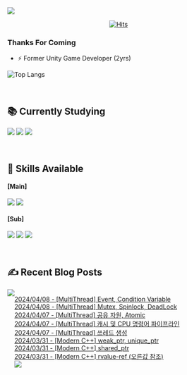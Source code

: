 
<img src="https://capsule-render.vercel.app/api?type=waving&color=BDBDC8&height=150&section=header" />
<div align=center>
 
[![Hits](https://hits.seeyoufarm.com/api/count/incr/badge.svg?url=https%3A%2F%2Fgithub.com%2FYujinhyeonWilliam%2F&count_bg=%23EF9605&title_bg=%23555555&icon=&icon_color=%23E7E7E7&title=hits&edge_flat=false)](https://hits.seeyoufarm.com)
  
</div>

### Thanks For Coming

- ⚡ Former Unity Game Developer (2yrs)

![Top Langs](https://github-readme-stats.vercel.app/api/top-langs/?username=YujinhyeonWilliam&layout=compact&theme=vision-friendly-dark)

<br/>

## 📚 Currently Studying
<img src="https://img.shields.io/badge/C++-%2300599C.svg?style=for-the-badge&logo=c%2B%2B&logoColor=white"> <img src="https://img.shields.io/badge/Unreal-%23313131.svg?style=for-the-badge&logo=unrealengine&logoColor=white"> <img src="https://img.shields.io/badge/AWS-2B283A.svg?style=for-the-badge&logo=amazon-aws&logoColor=white"> 

<br/>

## 🔧 Skills Available
#### [Main]
<img src="https://img.shields.io/badge/c%23-%23239120.svg?style=for-the-badge&logo=csharp&logoColor=white"> <img src="https://img.shields.io/badge/Unity-%23000000.svg?style=for-the-badge&logo=unity&logoColor=white">

#### [Sub]
<img src="https://img.shields.io/badge/firebase-a08021?style=for-the-badge&logo=firebase&logoColor=ffcd34"> <img src="https://img.shields.io/badge/BigQuery-005571?style=for-the-badge&logo=googlebigquery"> <img src="https://img.shields.io/badge/Google Analytics-414141?style=for-the-badge&logo=googleanalytics"> 

<br/>

## ✍ Recent Blog Posts
<div style="display:flex; flex-direction:row;">
    <a href="https://yjhdevelopdiary.tistory.com/">
        <img src="https://img.shields.io/badge/Tistory-000000?style=for-the-badge&logo=Tistory&logoColor=white"> 
    </a> <br/>

[2024/04/08 - [MultiThread] Event, Condition Variable](https://yjhdevelopdiary.tistory.com/208) <br/>
[2024/04/08 - [MultiThread] Mutex, Spinlock, DeadLock](https://yjhdevelopdiary.tistory.com/207) <br/>
[2024/04/07 - [MultiThread] 공유 자원, Atomic](https://yjhdevelopdiary.tistory.com/206) <br/>
[2024/04/07 - [MultiThread] 캐시 및 CPU 명령어 파이프라인](https://yjhdevelopdiary.tistory.com/205) <br/>
[2024/04/07 - [MultiThread] 쓰레드 생성](https://yjhdevelopdiary.tistory.com/204) <br/>
[2024/03/31 - [Modern C++] weak_ptr, unique_ptr](https://yjhdevelopdiary.tistory.com/203) <br/>
[2024/03/31 - [Modern C++] shared_ptr](https://yjhdevelopdiary.tistory.com/202) <br/>
[2024/03/31 - [Modern C++] rvalue-ref (오른값 참조)](https://yjhdevelopdiary.tistory.com/201) <br/>
<img src="https://capsule-render.vercel.app/api?type=waving&color=BDBDC8&height=150&section=footer" />